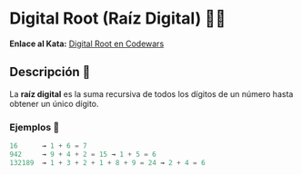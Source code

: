 # Digital Root (Raíz Digital) 🌱➗

**Enlace al Kata:** [Digital Root en Codewars](https://www.codewars.com/kata/541c8630095125aba6000c00)

## Descripción 📝

La **raíz digital** es la suma recursiva de todos los dígitos de un número hasta obtener un único dígito. 

### Ejemplos 🔢
```python
16      → 1 + 6 = 7
942     → 9 + 4 + 2 = 15 → 1 + 5 = 6
132189  → 1 + 3 + 2 + 1 + 8 + 9 = 24 → 2 + 4 = 6